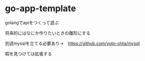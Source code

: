# go-app-template
golangでapiをつくって遊ぶ

将来的にはなにか作りたいときの雛形にする

別途mysqlを立てる必要あり→　https://github.com/yuto-ohta/mysql

暇を見つけては拡張する
